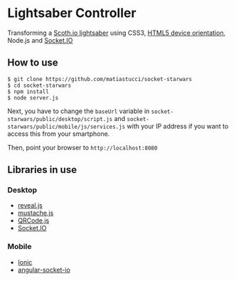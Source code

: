 # Lightsaber Controller

Transforming a [Scoth.io lightsaber](http://scotch.io/demos/pure-css3-star-wars-lightsaber-checkboxes) using CSS3, [HTML5 device orientation](http://www.html5rocks.com/en/tutorials/device/orientation), Node.js and [Socket.IO](http://socket.io)

## How to use

```
$ git clone https://github.com/matiastucci/socket-starwars
$ cd socket-starwars
$ npm install
$ node server.js
```

Next, you have to change the `baseUrl` variable in `socket-starwars/public/desktop/script.js` and `socket-starwars/public/mobile/js/services.js` with your IP address if you want to access this from your smartphone.

Then, point your browser to `http://localhost:8080`

## Libraries in use
### Desktop

* [reveal.js](http://lab.hakim.se/reveal-js)
* [mustache.js](https://github.com/janl/mustache.js)
* [QRCode.js](http://davidshimjs.github.io/qrcodejs)
* [Socket.IO](http://socket.io)

### Mobile

* [Ionic](http://ionicframework.com)
* [angular-socket-io](https://github.com/btford/angular-socket-io)
